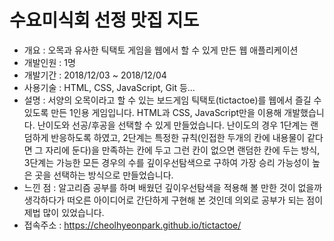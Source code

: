 # 수요미식회 선정 맛집 지도
- 개요 : 오목과 유사한 틱택토 게임을 웹에서 할 수 있게 만든 웹 애플리케이션
- 개발인원 : 1명
- 개발기간 : 2018/12/03 ~ 2018/12/04
- 사용기술 : HTML, CSS, JavaScript, Git 등...
- 설명 : 서양의 오목이라고 할 수 있는 보드게임 틱택토(tictactoe)를 웹에서 즐길 수 있도록 만든 1인용 게임입니다. HTML과 CSS, JavaScript만을 이용해 개발했습니다. 난이도와 선공/후공을 선택할 수 있게 만들었습니다. 난이도의 경우 1단계는 랜덤하게 반응하도록 하였고, 2단계는 특정한 규칙(인접한 두개의 칸에 내용물이 같다면 그 자리에 둔다)을 만족하는 칸에 두고 그런 칸이 없으면 랜덤한 칸에 두는 방식, 3단계는 가능한 모든 경우의 수를 깊이우선탐색으로 구하여 가장 승리 가능성이 높은 곳을 선택하는 방식으로 만들었습니다.
- 느낀 점 : 알고리즘 공부를 하며 배웠던 깊이우선탐색을 적용해 볼 만한 것이 없을까 생각하다가 떠오른 아이디어로 간단하게 구현해 본 것인데 의외로 공부가 되는 점이 제법 많이 있었습니다.
- 접속주소 : https://cheolhyeonpark.github.io/tictactoe/